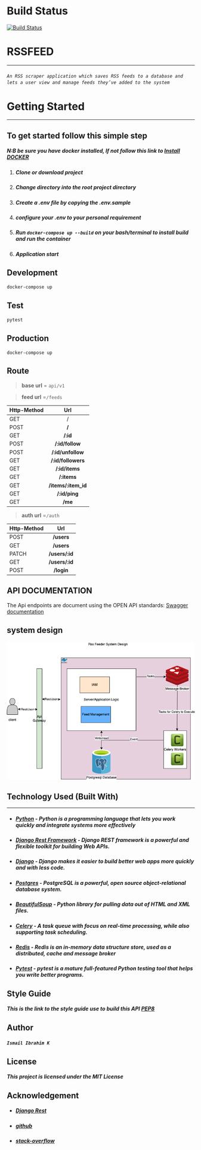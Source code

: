 


#               Build Status
[![Build Status](https://travis-ci.com/koiic/Shopmate-Turing.svg?token=Q32jG2NqTmqEXpyGpEP1&branch=master)](https://travis-ci.com/koiic/Shopmate-Turing)

#                   RSSFEED
---
###### `An RSS scraper application which saves RSS feeds to a database and lets a user view and manage feeds they’ve added to the system`

 #                  Getting Started
 ***


##           To get started follow this simple step

##### N:B be sure you have docker installed, If not  follow this link to [Install DOCKER](https://www.docker.com/get-started)

1. ##### Clone or download project
2. ##### Change directory into the root project directory
3. ##### Create a .env file by copying the .env.sample
4. ##### configure your .env to your personal requirement
5. ##### Run `docker-compose up --build` on your bash/terminal to install build and run the container 
7. ##### Application start

##       Development

```
docker-compose up
```
##        Test
```
pytest
```

##        Production
```
docker-compose up
```
##         Route
>**base url** = `api/v1`


>**feed url** =`/feeds`

| Http-Method   | Url           |
| ------------- |:-----------------:|
| GET           |     /             |
| POST           |   **/**     |
| GET           | **/:id**  |
| POST           | **/:id/follow**|
| POST           | **/:id/unfollow**|
| GET           | **/:id/followers**|
| GET           | **/:id/items**|
| GET           | **/:items**|
| GET           | **/items/:item_id**|
| GET           | **/:id/ping**|
| GET           | **/me**|


>**auth url** =`/auth`

| Http-Method   | Url           |
| ------------- |:-----------------:|
| POST          | **/users**        |
| GET          |   **/users**      |
| PATCH         |   **/users/:id**    |
| GET         |   **/users/:id**    |
| POST         |   **/login**    |



##   API DOCUMENTATION

The Api endpoints are document using the OPEN API standards: [Swagger documentation](http://localhost:8000/api/v1/doc/)

## system design
![System flow](/RssFeeder.png)



##          Technology Used (Built With)
___
* ##### [Python](https://www.python.org/)  - Python is a programming language that lets you work quickly and integrate systems more effectively
* ##### [Django Rest Framework](https://www.django-rest-framework.org/) - Django REST framework is a powerful and flexible toolkit for building Web APIs.
* ##### [Django](https://www.djangoproject.com/) -  Django makes it easier to build better web apps more quickly and with less code.
* ##### [Postgres](https://www.postgresql.org/) -  PostgreSQL is a powerful, open source object-relational database system.
* ##### [BeautifulSoup](https://beautiful-soup-4.readthedocs.io/en/latest/) -  Python library for pulling data out of HTML and XML files.
* ##### [Celery](https://docs.celeryproject.org/en/stable/getting-started/index.html) -  A task queue with focus on real-time processing, while also supporting task scheduling.
* ##### [Redis](https://redis.io/) -  Redis is an in-memory data structure store, used as a distributed, cache and message broker
* ##### [Pytest](https://docs.pytest.org/en/6.2.x/) -  pytest is a mature full-featured Python testing tool that helps you write better programs.



##              Style Guide
 ##### This is the link to the style guide use to build this API [PEP8](https://www.python.org/dev/peps/pep-0008/)


##  Author
##### `Ismail Ibrahim K`

##  License
##### This project is licensed under the MIT License

## Acknowledgement
* ##### [Django Rest](https://www.django-rest-framework.org/)
* ##### [github](https://guides.github.com/features/mastering-markdown/)
* ##### [stack-overflow](https://stackoverflow.com/)



